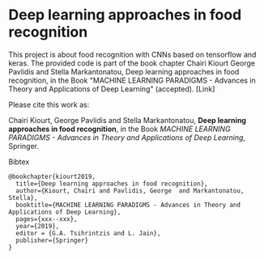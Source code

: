 # Deep learning approaches in food recognition

This project is about food recognition with CNNs based on tensorflow and keras. The provided code is part of the book chapter
Chairi Kiourt George Pavlidis and Stella Markantonatou, Deep learning approaches in food recognition, in the Book "MACHINE LEARNING PARADIGMS - Advances in Theory and Applications of Deep Learning" (accepted). [Link]

Please cite this work as:

Chairi Kiourt, George Pavlidis and Stella Markantonatou, __Deep learning approaches in food recognition__, in the Book _MACHINE LEARNING PARADIGMS - Advances in Theory and Applications of Deep Learning_, Springer.


Bibtex
```
@bookchapter{kiourt2019,
  title={Deep learning approaches in food recognition},
  author={Kiourt, Chairi and Pavlidis, George  and Markantonatou, Stella},
  booktitle={MACHINE LEARNING PARADIGMS - Advances in Theory and Applications of Deep Learning},
  pages={xxx--xxx},
  year={2019},
  editor = {G.A. Tsihrintzis and L. Jain}, 
  publisher={Springer}
}

```
